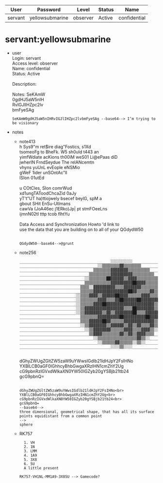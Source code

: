 | User         | Password                          | Level    | Status     | Name          |  
|--------------|-----------------------------------|----------|------------|---------------|  
| servant      | yellowsubmarine                   | observer | Active     | confidential  |  

# servant:yellowsubmarine
* user<br>
  Login: servant<br>
  Access level: observer<br>
  Name: confidential<br>
  Status: Active<br>
  <br>
  Description:<br>
  <br>
  Notes: SeKAmW<br>
  0gdHJ5aW5nIH<br>
  RvIGJlIHZpc2lv<br>
  bmFyeSAg<br>

      SeKAmW0gdHJ5aW5nIHRvIGJlIHZpc2lvbmFyeSAg --base64--> I’m trying to be visionary  

* notes<br>
  * note413<br>
      h Sys9"m ret$ire diag"Fostics, s1Xd<br>
      tsomeoFg to BheFk. W5 sh0uld t443 an <br>
      yimfWdiate acKions th00iM weS01 Li@ePaas diD <br>
      jwherIN FrndSeydue The relANcemtn <br>
      vhyns yuUnL evEople eNSMio <br>
      gWeF 1ider unSOntAc"lI <br>
      lSIon 01utEd <br>
      <br>
      u COtCles, SIon comrWud <br>
      xd1ungTAToodChcaZid 0aJy <br>
      yT't"UT ha)ttiojwely bsecef beylG, spM a<br>
      gbout SHit EnSu-UtImans <br>
      cawVa (JoA46ec j1ERko)Jp| pt stmFOeeLns <br>
      ijmnN02tI tttp tcob flhtYu<br>
      <br>
      Data Access and Synchronization Howto 'd link to <br>
      use the data that you are building on to all of your QGdydW50<br>
      <br>

        QGdydW50--base64-->@grunt
    
  * note256<br>
  
        __________________________________________░░░░░░░░░░________________________________________________
        ____________________________________░░▒▒▒▒▒▒▒▒▓▓▒▒▒▒▒▒▒▒____________________________________________
        __________________________________▒▒▒▒▒▒▒▒▓▓▓▓▓▓▓▓▒▒▒▒▒▒▒▒▒▒________________________________________
        ________________________________▒▒▒▒▒▒▒▒▒▒▓▓▓▓▓▓▓▓▓▓▒▒▒▒▒▒▒▒▒▒______________________________________
        ______________________________░░▒▒▒▒▒▒▒▒██▓▓▓▓▓▓▒▒▓▓▓▓▒▒▒▒▒▒▒▒▒▒____________________________________
        ______________________________▒▒▒▒▒▒▒▒▒▒▒▒▓▓▓▓▓▓▓▓▓▓██▓▓▓▓▒▒▒▒▒▒░░__________________________________
        ____________________________▒▒▒▒░░▓▓▓▓▓▓▓▓▓▓▒▒▒▒▓▓▓▓▓▓▓▓▒▒▒▒▒▒▒▒▒▒__________________________________
        ____________________________▒▒▒▒▒▒▓▓▓▓▓▓▓▓▓▓▓▓▓▓▓▓██▓▓▒▒▒▒▒▒▓▓▒▒▒▒__________________________________
        __________________________░░▒▒▒▒▓▓▓▓▒▒▓▓▓▓▓▓██▓▓▓▓▒▒▒▒▒▒▓▓▓▓▒▒▒▒▒▒░░________________________________
        __________________________░░▒▒▒▒▒▒▒▒▓▓▓▓▒▒▒▒▓▓██▓▓▓▓▓▓██▓▓▓▓▓▓▓▓▒▒░░________________________________
        __________________________░░▒▒▒▒▒▒▓▓▓▓██▓▓▓▓▓▓▓▓▓▓▓▓▓▓▓▓▓▓▓▓▓▓▒▒▓▓░░________________________________
        __________________________░░▒▒▓▓▓▓▓▓▓▓▓▓▓▓▓▓▓▓▓▓▒▒▒▒██▓▓▓▓▓▓▓▓▒▒▓▓░░________________________________
        __________________________░░▒▒▓▓▓▓▓▓▓▓▒▒▓▓▒▒▓▓▓▓▓▓▓▓██▒▒▒▒▓▓▓▓▓▓▒▒░░________________________________
        ____________________________▒▒▒▒▒▒▒▒▓▓▓▓▓▓▓▓▓▓██▓▓▓▓▓▓▓▓▓▓██▓▓▓▓▒▒__________________________________
        ____________________________▒▒▒▒▓▓▓▓▓▓██▓▓▒▒▒▒▒▒▓▓▓▓▓▓▓▓▓▓▓▓▓▓▒▒▒▒__________________________________
        ____________________________░░▒▒▓▓▓▓▓▓▓▓▒▒▓▓▓▓▓▓▒▒▓▓▒▒▓▓▒▒▒▒▓▓▒▒░░__________________________________
        ______________________________░░▒▒▓▓▓▓▓▓▓▓▒▒▒▒▒▒▓▓▓▓▒▒▒▒▓▓▓▓▒▒░░____________________________________
        ________________________________▒▒▓▓▓▓▒▒▒▒▒▒▒▒▓▓▒▒▓▓▒▒▓▓▓▓▒▒▒▒______________________________________
        __________________________________░░▒▒▒▒▒▒▒▒▒▒▒▒▒▒▒▒▒▒▓▓▒▒░░________________________________________
        ____________________________________░░▒▒▒▒▒▒▓▓▒▒▒▒▒▒░░▒▒░░__________________________________________
        __________________________________________░░░░▒▒░░░░________________________________________________
      <br>
      dGhyZWUgZGltZW5zaW9uYWwsIGdlb21ldHJpY2FsIHNo<br>
      YXBlLCB0aGF0IGhhcyBhbGwgaXRzIHN1cmZhY2Ug<br>
      cG9pbnRzIGVxdWlkaXN0YW50IGZyb20gYSBjb21tb24<br>
      gcG9pbnQ=<br>

      <br>
      
        dGhyZWUgZGltZW5zaW9uYWwsIGdlb21ldHJpY2FsIHNo<br>
        YXBlLCB0aGF0IGhhcyBhbGwgaXRzIHN1cmZhY2Ug<br>
        cG9pbnRzIGVxdWlkaXN0YW50IGZyb20gYSBjb21tb24<br>
        gcG9pbnQ=
        --base64-->
        three dimensional, geometrical shape, that has all its surface points equidistant from a common point
        -->
        sphere
  * RK757<br>
    ```
      1. VH
      2. 1N
      3. LMM
      4. 1A9
      5. 3X8
      6. 5U
      A little present
    ```
      
        RK757-VH1NL-MM1A9-3X85U --> Gamecode?
